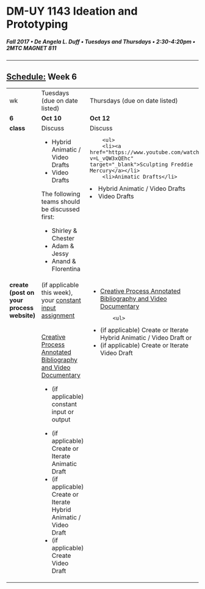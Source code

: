 # DM-UY 1143 Ideation and Prototyping
##### Fall 2017 • De Angela L. Duff • Tuesdays and Thursdays • 2:30-4:20pm • 2MTC MAGNET 811

---
## [Schedule:](schedule.md) Week 6


<table>
<tr>
<td>wk</td>
<td>Tuesdays (due on date listed)</td>
<td>Thursdays (due on date listed)</td>
</tr>
<tr>
  <td valign="top"><strong>6</strong></td>
  <td valign="top" width="48%"><strong>Oct 10</strong></td>
  <td valign="top" width="48%"><strong>Oct 12</strong></td>
</tr>
<tr>
<td valign="top"><strong>class</strong></td>
<td valign="top">Discuss
        <ul>
        

<li>Hybrid Animatic / Video Drafts</li>
<li>Video Drafts</li>    
        </ul>
The following teams should be discussed first:
<ul>
<li>Shirley &amp; Chester</li>
<li>Adam &amp; Jessy</li>
<li>Anand &amp; Florentina</li>
</ul>
</td>

<!-- 2nd column class -->
<td valign="top" width="48%">
Discuss
       
        <ul>
        <li><a href="https://www.youtube.com/watch?v=L_vQW3xQEhc" target="_blank">Sculpting Freddie Mercury</a></li>  
        <li>Animatic Drafts</li> 
 <li>Hybrid Animatic / Video Drafts</li>
<li>Video Drafts</li> 
        </ul>
</td>
 
</tr>


<!-- do -->
<tr>
  <td valign="top"><strong>create (post on your process website)</strong></td>
  <td>
  (if applicable this week), your <a href="constant_input_choices.md">constant input assignment</a>
  <br><br>
 
  <a href="creative_process.md">Creative Process Annotated Bibliography and Video Documentary</a> 
        <ul>
        <li>(if applicable) constant input or output</li>
<li>(if applicable) Create or Iterate Animatic Draft</li>
<li>(if applicable) Create or Iterate Hybrid Animatic / Video Draft</li>
<li>(if applicable) Create Video Draft</li>
  <td valign="top">
  <ul>
  

  <li><a href="creative_process.md">Creative Process Annotated Bibliography and Video Documentary</a></li>
   
        <ul>
 <li>(if applicable) Create or Iterate Hybrid Animatic / Video Draft or</li>
<li>(if applicable) Create or Iterate Video Draft</li>      
        </ul></td>
</table>



